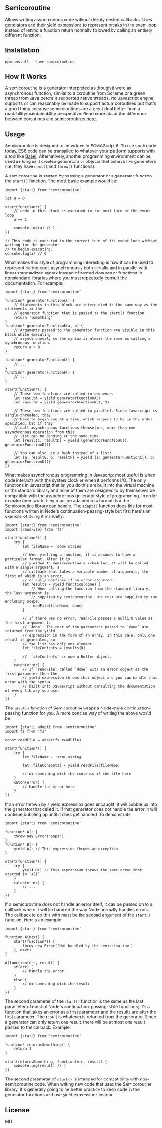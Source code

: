 Semicoroutine
---

Allows writing asynchronous code without deeply nested callbacks. Uses generators and their yield
expressions to represent breaks in the event loop instead of letting a function return normally
followed by calling an entirely different function.


Installation
---

    npm install --save semicoroutine
    
    
How It Works
---

A semicoroutine is a generator interpreted as though it were an asynchronous function, similar to a
coroutine from Scheme or a green thread from Java before it supported native threads. No Javascript
engine supports or can reasonably be made to support actual coroutines but that's a good thing
because semicoroutines are a great deal better from a readability/maintainability perspective. Read
more about the difference between coroutines and semicoroutines
[here](http://calculist.org/blog/2011/12/14/why-coroutines-wont-work-on-the-web/).


Usage
---

Semicoroutine is designed to be written in ECMAScript 6. To use such code today, ES6 code can be
transpiled to whatever your platform supports with a tool like [Babel](https://babeljs.io/).
Alternatively, another programming environment can be used as long as it creates generators or
objects that behave like generators (i.e. they have `next()` and `throw()` functions).

A semicoroutine is started by passing a generator or a generator function the `start()` function.
The most basic example would be:

    import {start} from 'semicoroutine'
    
    let a = 0
    
    start(function*() {
        // code in this block is executed in the next turn of the event loop
        a += 1
        
        console.log(a) // 1
    })
    
    // This code is executed in the current turn of the event loop without waiting for the generator
    // to begin executing.
    console.log(a) // 0

What makes this style of programming interesting is how it can be used to represent calling code
asynchronously both serially and in parallel with linear standardized syntax instead of nested
closures or functions in nonstandard libraries where you must repeatedly consult the documentation.
For example:

    import {start} from 'semicoroutine'
    
    function* generatorFunctionA() {
        // Statements in this block are interpreted in the same way as the statements in the
        // generator function that is passed to the start() function
        return 'something'
    }
    function* generatorFunctionB(a, b) {
        // Arguments passed to the generator function are visible in this block while executing
        // asynchronously so the syntax is almost the same as calling a synchronous function.
        return a + b
    }
    
    function* generatorFunctionC() {
        // ...
    }
    function* generatorFunctionD() {
        // ...
    }
    
    start(function*() {
        // These two functions are called in sequence.
        let resultA = yield generatorFunctionA()
        let resultB = yield generatorFunctionB(1, 2)
        
        // These two functions are called in parallel. Since Javascript is single-threaded, they
        // have to begin one at a time, which happens to be in the order specified, but if they
        // call asynchronous functions themselves, more than one asynchronous operation from this
        // list can be pending at the same time.
        let [resultC, resultD] = yield [generatorFunctionC(), generatorFunctionD()]
        
        // You can also use a hash instead of a list:
        let {a: resultE, b: resultF} = yield {a: generatorFunctionC(), b: generatorFunctionD()}
    })
    
What makes asynchronous programming in Javascript most useful is when code interacts with the system
clock or when it performs I/O. The only functions in Javascript that let you do this are built into
the virtual machine or the standard library and none of them are designed to by themselves be
compatible with the asynchronous generator style of programming. In order to make them work, they
must be adapted to a format that the Semicoroutine library can handle. The `adapt()` function does
this for most functions written in Node's continuation-passing-style but first here's an example of
doing it manually:

    import {start} from 'semicoroutine'
    import {readFile} from 'fs'
    
    start(function*() {
        try {
            let fileName = 'some string'
            
            // When yielding a function, it is assumed to have a particular format. After it is
            // yielded to Semicoroutine's scheduler, it will be called with a single argument, a
            // callback that takes a variable number of arguments, the first of which is an error,
            // or null/undefined if no error occurred.
            let results = yield function(done) {
                // When calling the function from the standard library, the last argument is
                // supplied by Semicoroutine. The rest are supplied by the enclosing scope.
                readFile(fileName, done)
            }
            
            // If there was no error, readFile passes a nullish value as the first argument to
            // `done`. The rest of the parameters passed to `done` are returned from the yield
            // expression in the form of an array. In this case, only one result is generated, so
            // the list has only one element.
            let fileContents = results[0]
            
            // `fileContents` is now a Buffer object.
        }
        catch(error) {
            // If `readFile` called `done` with an error object as the first parameter then the
            // yield expression throws that object and you can handle that error with the syntax
            // built into Javascript without consulting the documentation of every library you use.
        }
    })
    
The `adapt()` function of Semicoroutine wraps a Node-style continuation-passing function for you. A
more concise way of writing the above would be:

    import {start, adapt} from 'semicoroutine'
    import fs from 'fs'
    
    const readFile = adapt(fs.readFile)
    
    start(function*() {
        try {
            let fileName = 'some string'
            
            let [fileContents] = yield readFile(fileName)
            
            // Do something with the contents of the file here
        }
        catch(error) {
            // Handle the error here
        }
    })
    
If an error thrown by a yield expression goes uncaught, it will bubble up into the generator that
called it. If that generator does not handle the error, it will continue bubbling up until it does
get handled. To demonstrate:

    import {start} from 'semicoroutine'
    
    function* A() {
        throw new Error('oops')
    }
    function* B() {
        yield A() // This expression throws an exception
    }
    
    start(function*() {
        try {
            yield B() // This expression throws the same error that started in `A()`
        }
        catch(error) {
            // ...
        }
    })
    
If a semicoroutine does not handle an error itself, it can be passed on to a callback where it will
be handled the way Node normally handles errors. The callback to do this with must be the second
argument of the `start()` function. Here's an example:

    import {start} from 'semicoroutine'
    
    function A(next) {
        start(function*() {
            throw new Error('Not handled by the semicoroutine')
        }, next)
    }
    
    A(function(err, result) {
        if(err) {
            // handle the error
        }
        else {
            // do something with the result
        }
    })
    
The second parameter of the `start()` function is the same as the last parameter of most of Node's
continuation-passing-style functions; it's a function that takes an error as a first parameter and
the results are after the first parameter. The result is whatever is returned from the generator.
Since a generator can only return one result, there will be at most one result passed to the
callback. Example:

    import {start} from 'semicoroutine'
    
    function* returnsSomething() {
        return 1
    }
    
    start(returnsSomething, function(err, result) {
        console.log(result) // 1
    })
    
The second parameter of `start()` is intended for compatibility with non-semicoroutine code. When
writing new code that uses the Semicoroutine library, it's generally going to be better practice to
keep code in the generator functions and use yield expressions instead.


License
---

MIT
